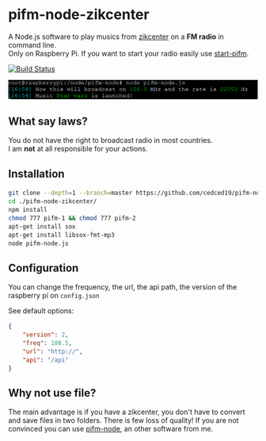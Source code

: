 # pifm-node-zikcenter

A Node.js software to play musics from [zikcenter](https://github.com/cedced19/zikcenter) on a __FM radio__ in command line.  
Only on Raspberry Pi.
If you want to start your radio easily use [start-pifm](https://github.com/cedced19/start-pifm).

[![Build Status](https://travis-ci.org/cedced19/pifm-node-zikcenter.svg)](https://travis-ci.org/cedced19/pifm-node-zikcenter)

![](https://raw.githubusercontent.com/cedced19/pifm-node-zikcenter/master/demo.png)

## What say laws?

You do not have the right to broadcast radio in most countries.  
I am __not__ at all responsible for your actions.  

## Installation

```bash
git clone --depth=1 --branch=master https://github.com/cedced19/pifm-node-zikcenter
cd ./pifm-node-zikcenter/
npm install
chmod 777 pifm-1 && chmod 777 pifm-2
apt-get install sox
apt-get install libsox-fmt-mp3
node pifm-node.js
```

## Configuration

You can change the frequency, the url, the api path, the version of the raspberry pi on `config.json`

See default options:

```json
{
    "version": 2,
    "freq": 108.5,
    "url": "http://",
    "api": "/api"
}
```

## Why not use file?

The main advantage is if you have a zikcenter, you don't have to convert and save files in two folders.
There is few loss of quality!
If you are not convinced you can use [pifm-node](https://github.com/cedced19/pifm-node), an other software from me.
